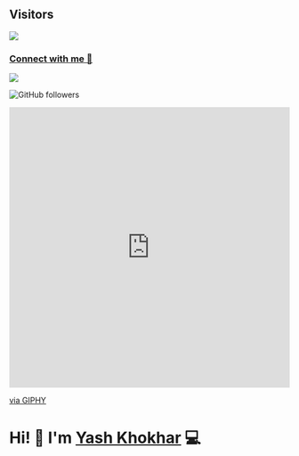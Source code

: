 <!-- # 💫 About Me:
🔭 I’m currently working on Flutter<br>👯 I’m looking to collaborate on Android Projects<br>🌱 I’m currently learning Python<br>💬 Ask me about Java/DSA -->

## Visitors
[![](https://visitcount.itsvg.in/api?id=yashkhokhar28&icon=6&color=12)](https://visitcount.itsvg.in)

### [Connect with me 💬](https://bio.link/yashk28) 




![](https://komarev.com/ghpvc/?username=yashkhokhar28&style=flat-square&color=green)

![GitHub followers](https://img.shields.io/github/followers/yashkhokhar28?label=Github&style=social)


<div style="width:100%;height:0;padding-bottom:100%;position:relative;"><iframe src="https://giphy.com/embed/HscDLzkO8EOTmgkhQP" width="100%" height="100%" style="position:absolute" frameBorder="0" class="giphy-embed" allowFullScreen></iframe></div><p><a href="https://giphy.com/gifs/thecodingspacerd-code-coder-lets-HscDLzkO8EOTmgkhQP">via GIPHY</a></p>

# Hi! 👋 I'm [Yash Khokhar](https://github.com/yashkhokhar28) 💻
